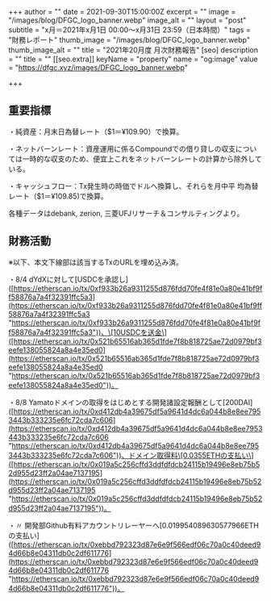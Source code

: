 +++
author = ""
date = 2021-09-30T15:00:00Z
excerpt = ""
image = "/images/blog/DFGC_logo_banner.webp"
image_alt = ""
layout = "post"
subtitle = "x月＝2021年x月1日 00:00～x月31日 23:59（日本時間）"
tags = "財務レポート"
thumb_image = "/images/blog/DFGC_logo_banner.webp"
thumb_image_alt = ""
title = "2021年20月度 月次財務報告"
[seo]
description = ""
title = ""
[[seo.extra]]
keyName = "property"
name = "og:image"
value = "https://dfgc.xyz/images/DFGC_logo_banner.webp"

+++
## 重要指標

・純資産：月末日為替レート（$1＝¥109.90）で換算。

・ネットバーンレート：資産運用に係るCompoundでの借り貸しの収支については一時的な収支のため、便宜上これをネットバーンレートの計算から除外している。

・キャッシュフロー：Tx発生時の時価でドルへ換算し、それらを月中平 均為替レート（$1＝¥109.85)で換算。

各種データはdebank, zerion, 三菱UFJリサーチ＆コンサルティングより。

## 財務活動

※以下、本文下線部は該当するTxのURLを埋め込み済。

・8/4 dYdXに対して\[USDCを承認し\]([https://etherscan.io/tx/0xf933b26a9311255d876fdd70fe4f81e0a80e41bf9ff58876a7a4f32391ffc5a3](https://etherscan.io/tx/0xf933b26a9311255d876fdd70fe4f81e0a80e41bf9ff58876a7a4f32391ffc5a3 "https://etherscan.io/tx/0xf933b26a9311255d876fdd70fe4f81e0a80e41bf9ff58876a7a4f32391ffc5a3"))、\[10USDCを送金\]([https://etherscan.io/tx/0x521b65516ab365d1fde7f8b818725ae72d0979bf3eefe138055824a8a4e35ed0](https://etherscan.io/tx/0x521b65516ab365d1fde7f8b818725ae72d0979bf3eefe138055824a8a4e35ed0 "https://etherscan.io/tx/0x521b65516ab365d1fde7f8b818725ae72d0979bf3eefe138055824a8a4e35ed0"))。

・8/8 Yamatoドメインの取得をはじめとする開発諸設定報酬として\[200DAI\]([https://etherscan.io/tx/0xd412db4a39675df5a9641d4dc6a044b8e8ee7953443b333235e6fc72cda7c606](https://etherscan.io/tx/0xd412db4a39675df5a9641d4dc6a044b8e8ee7953443b333235e6fc72cda7c606 "https://etherscan.io/tx/0xd412db4a39675df5a9641d4dc6a044b8e8ee7953443b333235e6fc72cda7c606"))、ドメイン取得料\[0.0355ETHの支払い\]([https://etherscan.io/tx/0x019a5c256cffd3ddfdfdcb24115b19496e8eb75b52d955d23ff2a04ae7137195](https://etherscan.io/tx/0x019a5c256cffd3ddfdfdcb24115b19496e8eb75b52d955d23ff2a04ae7137195 "https://etherscan.io/tx/0x019a5c256cffd3ddfdfdcb24115b19496e8eb75b52d955d23ff2a04ae7137195"))。

・〃 開発部Github有料アカウントリレーヤーへ\[0.019954089630577966ETHの支払い\]([https://etherscan.io/tx/0xebbd792323d87e6e9f566edf06c70a0c40deed94d66b8e04311db0c2df611776](https://etherscan.io/tx/0xebbd792323d87e6e9f566edf06c70a0c40deed94d66b8e04311db0c2df611776 "https://etherscan.io/tx/0xebbd792323d87e6e9f566edf06c70a0c40deed94d66b8e04311db0c2df611776"))。